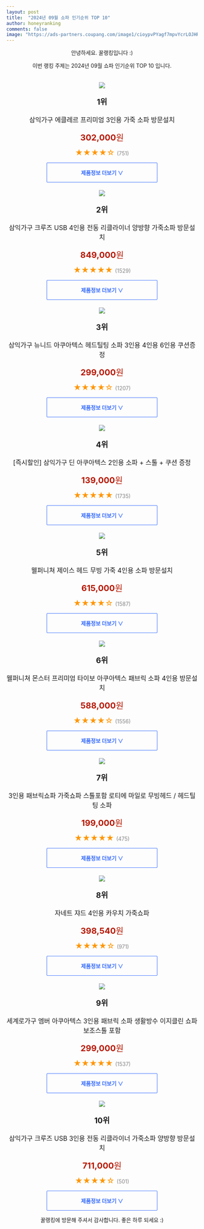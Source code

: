 ```yaml
---
layout: post
title:  "2024년 09월 쇼파 인기순위 TOP 10"
author: honeyranking
comments: false
image: "https://ads-partners.coupang.com/image1/cioypvPYagf7mpvYcrLOJHRcE99foL2JRy8xQpL9Z03x5IBozskdeXur4qMZSpT3Omy9u6P2AH5vin5bq46wafafvwYd4bMz05tBcUUB_TdCqHyn9R87pfjlOuCD-wSuRiFP4rFMU4nfUkyluUqHFDY46weXJp0sggN16GjI_Xg9pTyQivdtZHfl1wQiVigN9VAdOOX7MtiSWmbuOPmb8Wh6sy4qdjUFCOJIfvVrD-6AyhZJ20cm5W9ruJHGLoEwUOQoICNy5ZSGOIcfuOvEYqU="
---
```

<p style="text-align: center;">안녕하세요. 꿀랭킹입니다 :)</p>
<p style="text-align: center;">이번 랭킹 주제는 2024년 09월 쇼파 인기순위 TOP 10 입니다.</p><center><img src="https://ads-partners.coupang.com/image1/cioypvPYagf7mpvYcrLOJHRcE99foL2JRy8xQpL9Z03x5IBozskdeXur4qMZSpT3Omy9u6P2AH5vin5bq46wafafvwYd4bMz05tBcUUB_TdCqHyn9R87pfjlOuCD-wSuRiFP4rFMU4nfUkyluUqHFDY46weXJp0sggN16GjI_Xg9pTyQivdtZHfl1wQiVigN9VAdOOX7MtiSWmbuOPmb8Wh6sy4qdjUFCOJIfvVrD-6AyhZJ20cm5W9ruJHGLoEwUOQoICNy5ZSGOIcfuOvEYqU=" style="margin-top:20px" /></center><p style="text-align: center; font-size: 20px"><b>1위</b></p><p style="text-align: center; font-size: 17px">삼익가구 에클레르 프리미엄 3인용 가죽 소파 방문설치</p><p style="text-align: center;"><span style="color: #b61800; font-size: 22px;"><b>302,000</b>원</span></p><p style="text-align: center;"><span style="color: #ff9600; font-size: 20px;">★★★★☆ </span><span style="color: #878787;">(751)</span></p><center><a href="https://link.coupang.com/re/AFFSDP?lptag=AF3899140&subid=honeyrank&pageKey=7657684704&itemId=20392549517&vendorItemId=87475269159&traceid=V0-153-c6f6d5dbc243d6e5&requestid=20240906130000316016365444&token=31850C%7CGM"><div style="font-size: 14px; display: inline-block; padding: 15px 90px; color: #346aff; border-radius: 2px; border: 1px solid #346aff; cursor: pointer;"><b>제품정보 더보기 &or;</b></div></a></center><center><img src="https://ads-partners.coupang.com/image1/RPbeUlBA8xQ1Y9A-RPJo8g_EjUYlMhkqZQp-zd20tgYWxuVY6DH1EtwELSeLUHmt05htR6aZjVmEWAwnzt0OdWHmTpWoScCG-SlbpUzfigl_0qI--_hM-iI8IbNbXfz9hIWdg6sF1JD_sIpYTwEv0Y3-CA07BAJcBR6S6p9KQoOAV_Zwi_yCCwUAwHE5h4x3JES6uX_qBGezDho1tYzf4VRS2j9wfvyBS67OKv_13bilCGeQkvm66P7hz0NB9iq9lpSnXlV5yPF7JGy8b-xo8YY=" style="margin-top:20px" /></center><p style="text-align: center; font-size: 20px"><b>2위</b></p><p style="text-align: center; font-size: 17px">삼익가구 크루즈 USB 4인용 전동 리클라이너 양방향 가죽소파 방문설치</p><p style="text-align: center;"><span style="color: #b61800; font-size: 22px;"><b>849,000</b>원</span></p><p style="text-align: center;"><span style="color: #ff9600; font-size: 20px;">★★★★★ </span><span style="color: #878787;">(1529)</span></p><center><a href="https://link.coupang.com/re/AFFSDP?lptag=AF3899140&subid=honeyrank&pageKey=7170703474&itemId=18064559496&vendorItemId=90980522481&traceid=V0-153-a19c41a3b28fc775&requestid=20240906130000316016365444&token=31850C%7CGM"><div style="font-size: 14px; display: inline-block; padding: 15px 90px; color: #346aff; border-radius: 2px; border: 1px solid #346aff; cursor: pointer;"><b>제품정보 더보기 &or;</b></div></a></center><center><img src="https://ads-partners.coupang.com/image1/CK2BTWr207QZOQB1CMsjEyZZx1Co0uq6IkguxB4KZ4J1GA3slZEL4o9V-H436E2-lctMDiJ_2ES90mPetVZTCVk_fM3bcOdM3GZZNxOx4JHJK0xffZisHKQnea82sK0LKhKUV7Vu3gSOan-m-AwCzkekpfu_3QB7C40x8p7s_YU0ZHzVOlGW6KY8JWBYSIrm1WwlxDhuwxBatUqYhmfxxWD5SLp7rtIia5uPlD-yvjUnhqR6PJgQLKHneJ0oG6IyboMmWr8Etfndgi1TQ6OAtM-NGAAYAdhuw7KxebjXs0CpvWt79PqZpN4f" style="margin-top:20px" /></center><p style="text-align: center; font-size: 20px"><b>3위</b></p><p style="text-align: center; font-size: 17px">삼익가구 뉴니드 아쿠아텍스 헤드틸팅 소파 3인용 4인용 6인용 쿠션증정</p><p style="text-align: center;"><span style="color: #b61800; font-size: 22px;"><b>299,000</b>원</span></p><p style="text-align: center;"><span style="color: #ff9600; font-size: 20px;">★★★★☆ </span><span style="color: #878787;">(1207)</span></p><center><a href="https://link.coupang.com/re/AFFSDP?lptag=AF3899140&subid=honeyrank&pageKey=7743794325&itemId=20841000888&vendorItemId=87908659245&traceid=V0-153-aa5e89a93dd70ca2&requestid=20240906130000316016365444&token=31850C%7CGM"><div style="font-size: 14px; display: inline-block; padding: 15px 90px; color: #346aff; border-radius: 2px; border: 1px solid #346aff; cursor: pointer;"><b>제품정보 더보기 &or;</b></div></a></center><center><img src="https://ads-partners.coupang.com/image1/L3kGza-KWD8sgel2L5wGJsNd_4K0LVVbONFHv992aDRtPPUtlnnhxvr0Hbf_NJxs1xMNgr9iMnw_Ynpee8LOCSkxr1VUdE-RSVWuV7aMXe5eKuQNa0NTKUqGtTvHRQYKL0htkQOh4Ea60xYHNpJsValf366TxgruT0FT-BSrr5JdKMjmumR75hbVhrWgW-b75zITnLX2j5USYlz2Djt51EWtNwlhfkVpQqpYUAmh5d9aGs0LzgWRVWRyOzF1NSpZBEHfQBxRWigRWrGeMFWQ9c8nU-qkARUvFGpcgNuo7M4whDrerZYkQSWV" style="margin-top:20px" /></center><p style="text-align: center; font-size: 20px"><b>4위</b></p><p style="text-align: center; font-size: 17px">[즉시할인] 삼익가구 딘 아쿠아텍스 2인용 소파 + 스툴 + 쿠션 증정</p><p style="text-align: center;"><span style="color: #b61800; font-size: 22px;"><b>139,000</b>원</span></p><p style="text-align: center;"><span style="color: #ff9600; font-size: 20px;">★★★★★ </span><span style="color: #878787;">(1735)</span></p><center><a href="https://link.coupang.com/re/AFFSDP?lptag=AF3899140&subid=honeyrank&pageKey=7198907050&itemId=18192018852&vendorItemId=80859245390&traceid=V0-153-93c3955d8f10caa6&requestid=20240906130000316016365444&token=31850C%7CGM"><div style="font-size: 14px; display: inline-block; padding: 15px 90px; color: #346aff; border-radius: 2px; border: 1px solid #346aff; cursor: pointer;"><b>제품정보 더보기 &or;</b></div></a></center><center><img src="https://ads-partners.coupang.com/image1/JrV2fl_oqaaIzdnsJgXwuDT6VbcGhp8w6W05RoTSByv2mKQ4SlbdHYdTnukthIJyTm02n6kVtu5TMVaN0sGSPrpar2vYPsYztEcOLkRhRkw2u5PZ3FlVaRlcdppVMIfwba4l0om-C3vPGf60voicHVR-I8DIdyKOlNAxe6EHa_bkCfKFak4jXi8AzFOWucyrlBfHkMTZxKAQAiM_alHs2y6LFwMMNvoE36LPA8E2mrApVo0hkFsU-HkbGr-KM7y2tHWONuab49qIjCiZAHu7NwzZ" style="margin-top:20px" /></center><p style="text-align: center; font-size: 20px"><b>5위</b></p><p style="text-align: center; font-size: 17px">웰퍼니쳐 제이스 헤드 무빙 가죽 4인용 소파 방문설치</p><p style="text-align: center;"><span style="color: #b61800; font-size: 22px;"><b>615,000</b>원</span></p><p style="text-align: center;"><span style="color: #ff9600; font-size: 20px;">★★★★☆ </span><span style="color: #878787;">(1587)</span></p><center><a href="https://link.coupang.com/re/AFFSDP?lptag=AF3899140&subid=honeyrank&pageKey=6865611274&itemId=16408854015&vendorItemId=83599916632&traceid=V0-153-a9766fcdf9b84bee&requestid=20240906130000316016365444&token=31850C%7CGM"><div style="font-size: 14px; display: inline-block; padding: 15px 90px; color: #346aff; border-radius: 2px; border: 1px solid #346aff; cursor: pointer;"><b>제품정보 더보기 &or;</b></div></a></center><center><img src="https://ads-partners.coupang.com/image1/TFV8wz4PZJYIUcVVTGuHuZbVfvhjEseufjxzT4M1wrj_et0iMzIBTdj84TBvr1yWMMkD60mDoyXuBPSBxUqlDVacye4I3ufMaZZQqUYYR0cvDlsnNLcdKjmi3ATDpARjjusy-DbHhAMXoI3Z6TVh9yisJPITF9vi7PgIg2NIVbCobqpJPU-jL6SXEU1VpGL8Rl79QeHUdxX7RMJMqXa7JMGls5opk91doc9DpFPLBmXoIZgZFATmTmsir_0O_EwWTxVeykg3D7z8gls7OdnfKkAPlCWKgn-mbw==" style="margin-top:20px" /></center><p style="text-align: center; font-size: 20px"><b>6위</b></p><p style="text-align: center; font-size: 17px">웰퍼니쳐 몬스터 프리미엄 타이보 아쿠아텍스 패브릭 소파 4인용 방문설치</p><p style="text-align: center;"><span style="color: #b61800; font-size: 22px;"><b>588,000</b>원</span></p><p style="text-align: center;"><span style="color: #ff9600; font-size: 20px;">★★★★☆ </span><span style="color: #878787;">(1556)</span></p><center><a href="https://link.coupang.com/re/AFFSDP?lptag=AF3899140&subid=honeyrank&pageKey=6342384309&itemId=13311862384&vendorItemId=77069659562&traceid=V0-153-4448ecc6e6e7eea4&requestid=20240906130000316016365444&token=31850C%7CGM"><div style="font-size: 14px; display: inline-block; padding: 15px 90px; color: #346aff; border-radius: 2px; border: 1px solid #346aff; cursor: pointer;"><b>제품정보 더보기 &or;</b></div></a></center><center><img src="https://ads-partners.coupang.com/image1/-Nmj8IAW2vx27HeD-KeoD10O03k9pgzv45Jf982ZeHf1tb4_ziVAlbbGedNbmo8e5cDkgZz9EaW05LwV0kzqA1c77vMJG0c2TpIH4Wk3_r9vMt9lry90qtjAfxA3VJPudi7ffvD5wb4XCoeRCtsWR_3CSdCp_toKh86lL1WqXmCJRNj9HYdGkHzkGRvrmjhfII1JN2JAuDZ0hDAyAqshc7ggEQ2FGlV7RN1vtdnYDo6gNcZ5c8ZvM0NsBMVfXS2mC12VOtmcyg_T5HA-_bOdXaegt17e_pDTJol191jrxQYhSLtq4wzKda0=" style="margin-top:20px" /></center><p style="text-align: center; font-size: 20px"><b>7위</b></p><p style="text-align: center; font-size: 17px">3인용 패브릭쇼파 가죽쇼파 스툴포함 로티에 마일로 무빙헤드 / 헤드틸팅 소파</p><p style="text-align: center;"><span style="color: #b61800; font-size: 22px;"><b>199,000</b>원</span></p><p style="text-align: center;"><span style="color: #ff9600; font-size: 20px;">★★★★★ </span><span style="color: #878787;">(475)</span></p><center><a href="https://link.coupang.com/re/AFFSDP?lptag=AF3899140&subid=honeyrank&pageKey=7883090698&itemId=21563588185&vendorItemId=74000516403&traceid=V0-153-3501c6b92588af2f&requestid=20240906130000316016365444&token=31850C%7CGM"><div style="font-size: 14px; display: inline-block; padding: 15px 90px; color: #346aff; border-radius: 2px; border: 1px solid #346aff; cursor: pointer;"><b>제품정보 더보기 &or;</b></div></a></center><center><img src="https://ads-partners.coupang.com/image1/b2mUX2Eo2Ybe-ZU6b--Vqs852LIbitlD5x_BJ-Tlkkop20sn9NpjWGgETAmg7gN9c9EQzSN1YpdLYCzjoqEEa3rUuAhVolVzLF8xSmcWw8WW8o_F1dQefbot2op53bC_VsqI0J01MxRn7IDQzEnw89FToZ30EIZ9-LD1sIboREePC2n0oT3gHFphftT6XetAH3tsbhPyHdImXl6Vp5zKFyuskH3gqesKEw4INdvOk55lirDfm2Hx64nUCJkAv3c75G1KpnVE_deC0uyAbj2lzmmjmBYjB7N5y2huzpvpvFpm3MSDxjtEGg==" style="margin-top:20px" /></center><p style="text-align: center; font-size: 20px"><b>8위</b></p><p style="text-align: center; font-size: 17px">자네트 쟈드 4인용 카우치 가죽쇼파</p><p style="text-align: center;"><span style="color: #b61800; font-size: 22px;"><b>398,540</b>원</span></p><p style="text-align: center;"><span style="color: #ff9600; font-size: 20px;">★★★★☆ </span><span style="color: #878787;">(971)</span></p><center><a href="https://link.coupang.com/re/AFFSDP?lptag=AF3899140&subid=honeyrank&pageKey=253519225&itemId=797521041&vendorItemId=5025298918&traceid=V0-153-24c24d8e8f57805d&requestid=20240906130000316016365444&token=31850C%7CGM"><div style="font-size: 14px; display: inline-block; padding: 15px 90px; color: #346aff; border-radius: 2px; border: 1px solid #346aff; cursor: pointer;"><b>제품정보 더보기 &or;</b></div></a></center><center><img src="https://ads-partners.coupang.com/image1/8A2TODS8wKfTTdmx8OaAEtKXYBhSnN-Jjz_TWsP2V6Mh3bYgpqXxV8QRFErkFAIMhjBQVl5XzrP4mSwOOOMhR0RjGhWVXO2WX8I4y1aBAXbzgRhDUuOSHXmZHn037DnP4Gk6pfLnK2GbgcZ3-bDVOGf2WGNC_z85QdqUkYIltEwf8cYuz9kzvCFMULjPtA75FjcfpMBA_hQKbQkTlSCmrNBS48Disx1W_Fh9Jbs6oiLSs-DIIpKJNBMSE645HqyV0kdW8NPCHKL6BMNEmi6J3PVAHXSmCxQa9cZT7uRyHst7Lij5YUZL_Kst" style="margin-top:20px" /></center><p style="text-align: center; font-size: 20px"><b>9위</b></p><p style="text-align: center; font-size: 17px">세계로가구 엠버 아쿠아텍스 3인용 패브릭 소파 생활방수 이지클린 쇼파 보조스툴 포함</p><p style="text-align: center;"><span style="color: #b61800; font-size: 22px;"><b>299,000</b>원</span></p><p style="text-align: center;"><span style="color: #ff9600; font-size: 20px;">★★★★★ </span><span style="color: #878787;">(1537)</span></p><center><a href="https://link.coupang.com/re/AFFSDP?lptag=AF3899140&subid=honeyrank&pageKey=7575375126&itemId=19986740247&vendorItemId=87084825665&traceid=V0-153-e6127fb5601fe4fb&requestid=20240906130000316016365444&token=31850C%7CGM"><div style="font-size: 14px; display: inline-block; padding: 15px 90px; color: #346aff; border-radius: 2px; border: 1px solid #346aff; cursor: pointer;"><b>제품정보 더보기 &or;</b></div></a></center><center><img src="https://ads-partners.coupang.com/image1/vXJqVPlIqLl2VDBNvYVX32gBJYaO00q5WmRekRGxf3DKpGVl6n9Mh3hknI0XQVLpXErWQBQyfEEo5lmO7Slxo9QrgwXh8M6X1rZw9GSZ04fxmUCtc2HqgJHoVV-YbnHEeD4GBKSaNkiFVE4Z0XEQLmjc_ftJEiOLATcEPfQHEG6pmBAt1xvv0H0PGzVDpwxE0BCG0GqFyJZxLEqDO-wCkXdlN2u8LHAMmeev3i6_HNKD5bRnqB8Vlr3fCrpE1s5X5bXMj37Ib4xPRufMJ6bvim1h95FJUpldLzQgTYcb7sU7jC447sVFHsK9JQ==" style="margin-top:20px" /></center><p style="text-align: center; font-size: 20px"><b>10위</b></p><p style="text-align: center; font-size: 17px">삼익가구 크루즈 USB 3인용 전동 리클라이너 가죽소파 양방향 방문설치</p><p style="text-align: center;"><span style="color: #b61800; font-size: 22px;"><b>711,000</b>원</span></p><p style="text-align: center;"><span style="color: #ff9600; font-size: 20px;">★★★★☆ </span><span style="color: #878787;">(501)</span></p><center><a href="https://link.coupang.com/re/AFFSDP?lptag=AF3899140&subid=honeyrank&pageKey=7170703080&itemId=18064557511&vendorItemId=83561050647&traceid=V0-153-e529295fd8e3309a&requestid=20240906130000316016365444&token=31850C%7CGM"><div style="font-size: 14px; display: inline-block; padding: 15px 90px; color: #346aff; border-radius: 2px; border: 1px solid #346aff; cursor: pointer;"><b>제품정보 더보기 &or;</b></div></a></center><p style="text-align: center;">꿀랭킹에 방문해 주셔서 감사합니다. 좋은 하루 되세요 :)</p>